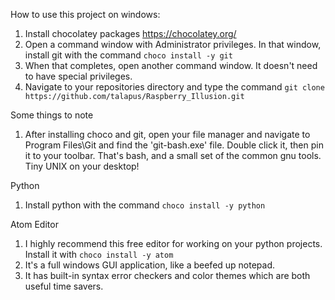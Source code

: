 How to use this project on windows:

1. Install chocolatey packages https://chocolatey.org/
1. Open a command window with Administrator privileges. In that window, install git with the command 
``choco install -y git``
1. When that completes, open another command window. It doesn't need to have special privileges.
1. Navigate to your repositories directory and type the command ``git clone https://github.com/talapus/Raspberry_Illusion.git``

Some things to note

1. After installing choco and git, open your file manager and navigate to Program Files\Git and find the 'git-bash.exe' file. Double click it, then pin it to your toolbar. That's bash, and a small set of the common gnu tools. Tiny UNIX on your desktop!

Python

1. Install python with the command ``choco install -y python``

Atom Editor

1. I highly recommend this free editor for working on your python projects. Install it with ``choco install -y atom``
1. It's a full windows GUI application, like a beefed up notepad.
1. It has built-in syntax error checkers and color themes which are both useful time savers. 
